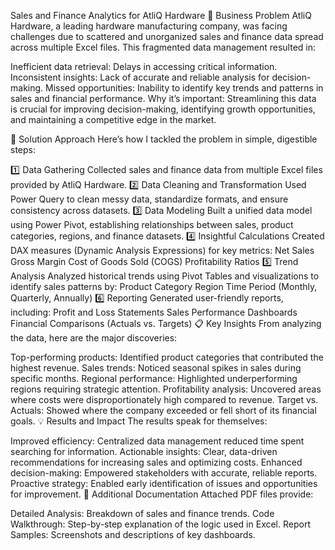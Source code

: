 
Sales and Finance Analytics for AtliQ Hardware
🏢 Business Problem
AtliQ Hardware, a leading hardware manufacturing company, was facing challenges due to scattered and unorganized sales and finance data spread across multiple Excel files. This fragmented data management resulted in:

Inefficient data retrieval: Delays in accessing critical information.
Inconsistent insights: Lack of accurate and reliable analysis for decision-making.
Missed opportunities: Inability to identify key trends and patterns in sales and financial performance.
Why it’s important: Streamlining this data is crucial for improving decision-making, identifying growth opportunities, and maintaining a competitive edge in the market.

🔄 Solution Approach
Here’s how I tackled the problem in simple, digestible steps:

1️⃣ Data Gathering
Collected sales and finance data from multiple Excel files provided by AtliQ Hardware.
2️⃣ Data Cleaning and Transformation
Used Power Query to clean messy data, standardize formats, and ensure consistency across datasets.
3️⃣ Data Modeling
Built a unified data model using Power Pivot, establishing relationships between sales, product categories, regions, and finance datasets.
4️⃣ Insightful Calculations
Created DAX measures (Dynamic Analysis Expressions) for key metrics:
Net Sales
Gross Margin
Cost of Goods Sold (COGS)
Profitability Ratios
5️⃣ Trend Analysis
Analyzed historical trends using Pivot Tables and visualizations to identify sales patterns by:
Product Category
Region
Time Period (Monthly, Quarterly, Annually)
6️⃣ Reporting
Generated user-friendly reports, including:
Profit and Loss Statements
Sales Performance Dashboards
Financial Comparisons (Actuals vs. Targets)
📋 Key Insights
From analyzing the data, here are the major discoveries:

Top-performing products: Identified product categories that contributed the highest revenue.
Sales trends: Noticed seasonal spikes in sales during specific months.
Regional performance: Highlighted underperforming regions requiring strategic attention.
Profitability analysis: Uncovered areas where costs were disproportionately high compared to revenue.
Target vs. Actuals: Showed where the company exceeded or fell short of its financial goals.
💡 Results and Impact
The results speak for themselves:

Improved efficiency: Centralized data management reduced time spent searching for information.
Actionable insights: Clear, data-driven recommendations for increasing sales and optimizing costs.
Enhanced decision-making: Empowered stakeholders with accurate, reliable reports.
Proactive strategy: Enabled early identification of issues and opportunities for improvement.
📂 Additional Documentation
Attached PDF files provide:

Detailed Analysis: Breakdown of sales and finance trends.
Code Walkthrough: Step-by-step explanation of the logic used in Excel.
Report Samples: Screenshots and descriptions of key dashboards.
